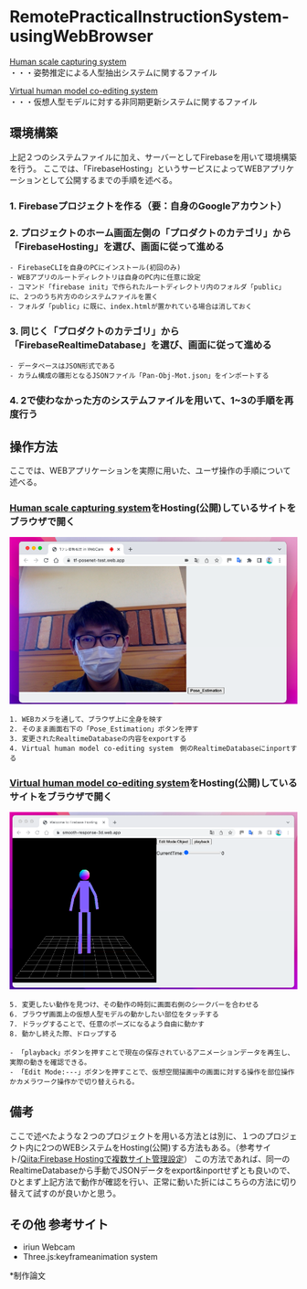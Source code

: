 # RemotePracticalInstructionSystem-usingWebBrowser


[Human scale capturing system](https://github.com/b164NK/RemotePracticalInstructionSystem-usingWebBrowser/tree/master/Human%20scale%20capturing%20system)  
・・・姿勢推定による人型抽出システムに関するファイル

[Virtual human model co-editing system](https://github.com/b164NK/RemotePracticalInstructionSystem-usingWebBrowser/tree/master/Virtual%20human%20model%20co-editing%20system)  
・・・仮想人型モデルに対する非同期更新システムに関するファイル 

## 環境構築

上記２つのシステムファイルに加え、サーバーとしてFirebaseを用いて環境構築を行う。
ここでは、「FirebaseHosting」というサービスによってWEBアプリケーションとして公開するまでの手順を述べる。


### 1. Firebaseプロジェクトを作る（要：自身のGoogleアカウント）  

### 2. プロジェクトのホーム画面左側の「プロダクトのカテゴリ」から「FirebaseHosting」を選び、画面に従って進める  
    - FirebaseCLIを自身のPCにインストール(初回のみ)
    - WEBアプリのルートディレクトリは自身のPC内に任意に設定
    - コマンド「firebase init」で作られたルートディレクトリ内のフォルダ「public」に、２つのうち片方ののシステムファイルを置く
    - フォルダ「public」に既に、index.htmlが置かれている場合は消しておく

### 3. 同じく「プロダクトのカテゴリ」から「FirebaseRealtimeDatabase」を選び、画面に従って進める
    - データベースはJSON形式である
    - カラム構成の雛形となるJSONファイル「Pan-Obj-Mot.json」をインポートする

### 4. 2で使わなかった方のシステムファイルを用いて、1~3の手順を再度行う



## 操作方法

ここでは、WEBアプリケーションを実際に用いた、ユーザ操作の手順について述べる。

### [Human scale capturing system](https://github.com/b164NK/RemotePracticalInstructionSystem-usingWebBrowser/tree/master/Human%20scale%20capturing%20system)をHosting(公開)しているサイトをブラウザで開く

![PoseEstimationSystem_pic](images_RPIS/PoseEstimationSystem_pic.png)  

    1. WEBカメラを通して、ブラウザ上に全身を映す  
    2. そのまま画面右下の「Pose_Estimation」ボタンを押す  
    3. 変更されたRealtimeDatabaseの内容をexportする
    4. Virtual human model co-editing system　側のRealtimeDatabaseにinportする


### [Virtual human model co-editing system](https://github.com/b164NK/RemotePracticalInstructionSystem-usingWebBrowser/tree/master/Virtual%20human%20model%20co-editing%20system)をHosting(公開)しているサイトをブラウザで開く  

![VirtualHumanEditingSystem_pic](images_RPIS/VirtualHumanEditingSystem_pic.png)  

    5. 変更したい動作を見つけ、その動作の時刻に画面右側のシークバーを合わせる
    6. ブラウザ画面上の仮想人型モデルの動かしたい部位をタッチする
    7. ドラッグすることで、任意のポーズになるよう自由に動かす
    8. 動かし終えた際、ドロップする
    
    - 「playback」ボタンを押すことで現在の保存されているアニメーションデータを再生し、実際の動きを確認できる。
    - 「Edit Mode:---」ボタンを押すことで、仮想空間描画中の画面に対する操作を部位操作かカメラワーク操作かで切り替えられる。
     


## 備考

ここで述べたような２つのプロジェクトを用いる方法とは別に、１つのプロジェクト内に2つのWEBシステムをHosting(公開)する方法もある。（参考サイト/[Qiita:Firebase Hostingで複数サイト管理設定](https://qiita.com/zaburo/items/f0fc863d1eb24cfe5cca)）
この方法であれば、同一のRealtimeDatabaseから手動でJSONデータをexport&inportせずとも良いので、ひとまず上記方法で動作が確認を行い、正常に動いた折にはこちらの方法に切り替えて試すのが良いかと思う。

## その他 参考サイト

* iriun Webcam
* Three.js:keyframeanimation system


*制作論文
